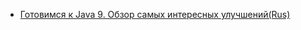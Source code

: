 - <a href="https://habr.com/ru/company/jugru/blog/336864/">Готовимся к Java 9. Обзор самых интересных улучшений(Rus)</a>
